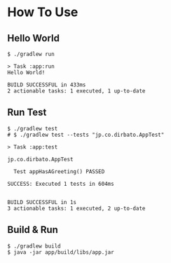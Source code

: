 # How To Use

## Hello World

```shell
$ ./gradlew run

> Task :app:run
Hello World!

BUILD SUCCESSFUL in 433ms
2 actionable tasks: 1 executed, 1 up-to-date

```

## Run Test

```shell
$ ./gradlew test
# $ ./gradlew test --tests "jp.co.dirbato.AppTest"

> Task :app:test

jp.co.dirbato.AppTest

  Test appHasAGreeting() PASSED

SUCCESS: Executed 1 tests in 604ms


BUILD SUCCESSFUL in 1s
3 actionable tasks: 1 executed, 2 up-to-date
```

## Build & Run

```shell
$ ./gradlew build
$ java -jar app/build/libs/app.jar
```
